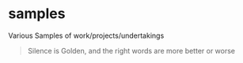 # samples
Various Samples of work/projects/undertakings
<!-- start-quote -->
>Silence is Golden, and the right words are more better or worse
<!-- end-quote -->
